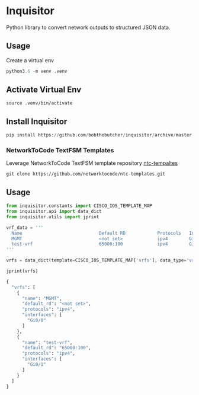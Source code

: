 # Inquisitor

Python library to convert network outputs to structured JSON data. 

## Usage
Create a virtual env
```python
python3.6 -m venv .venv
```

## Activate Virtual Env
``` 
source .venv/bin/activate
```

## Install Inquisitor
```python
pip install https://github.com/bobthebutcher/inquisitor/archive/master.zip
```

### NetworkToCode TextFSM Templates
Leverage NetworkToCode TextFSM template repository
[ntc-tempaltes](https://github.com/networktocode/ntc-templates)

```
git clone https://github.com/networktocode/ntc-templates.git
```

## Usage
```python
from inquisitor.constants import CISCO_IOS_TEMPLATE_MAP
from inquisitor.api import data_dict
from inquisitor.utils import jprint

vrf_data = '''
  Name                             Default RD            Protocols   Interfaces
  MGMT                             <not set>             ipv4        Gi0/0
  test-vrf                         65000:100             ipv4        Gi0/1
'''

vrfs = data_dict(template=CISCO_IOS_TEMPLATE_MAP['vrfs'], data_type='vrfs', raw_data=vrf_data)

jprint(vrfs)

{
  "vrfs": [
    {
      "name": "MGMT",
      "default_rd": "<not set>",
      "protocols": "ipv4",
      "interfaces": [
        "Gi0/0"
      ]
    },
    {
      "name": "test-vrf",
      "default_rd": "65000:100",
      "protocols": "ipv4",
      "interfaces": [
        "Gi0/1"
      ]
    }
  ]
}
```



